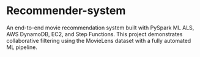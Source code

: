 # Recommender-system
An end-to-end movie recommendation system built with PySpark ML ALS, AWS DynamoDB, EC2, and Step Functions. This project demonstrates collaborative filtering using the MovieLens dataset with a fully automated ML pipeline.
